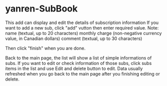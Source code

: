 # yanren-SubBook

This add can display and edit the details of subscription information
If you want to add a new sub, click "add" vutton then enter required value.
Note:
name (textual, up to 20 characters)
monthly charge (non-negative currency value, in Canadian dollars)
comment (textual, up to 30 characters)

Then click "finish" when you are done.

Back to the main page, the list will show a list of simple informations of subs.
If you want to edit or check information of those subs, click subs items in the list and use Edit and delete button to edit.
Data usually refreshed when you go back to the main page after you finishing editing or delete.
